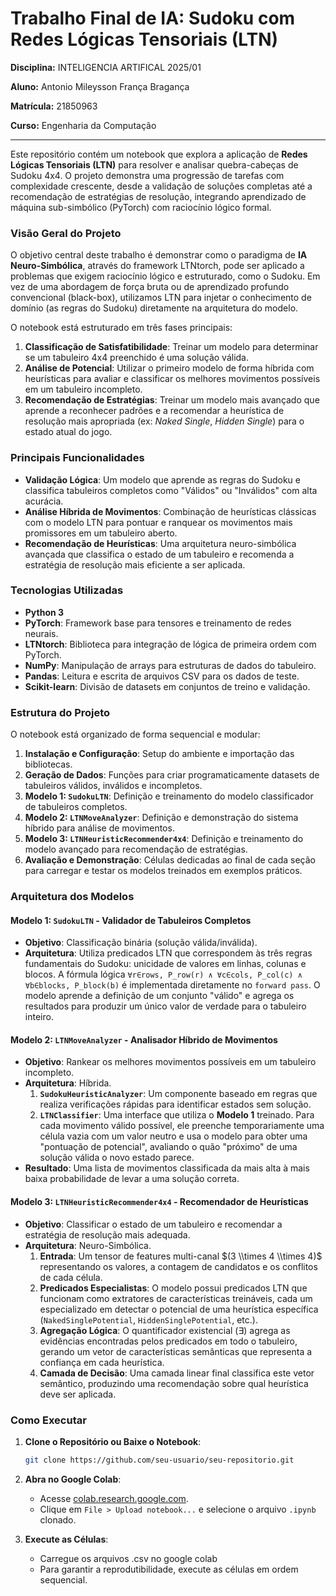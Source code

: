 # Trabalho Final de IA: Sudoku com Redes Lógicas Tensoriais (LTN)

**Disciplina:** INTELIGENCIA ARTIFICAL 2025/01

**Aluno:** Antonio Mileysson França Bragança

**Matrícula:** 21850963

**Curso:** Engenharia da Computação

-----

Este repositório contém um notebook que explora a aplicação de **Redes Lógicas Tensoriais (LTN)** para resolver e analisar quebra-cabeças de Sudoku 4x4. O projeto demonstra uma progressão de tarefas com complexidade crescente, desde a validação de soluções completas até a recomendação de estratégias de resolução, integrando aprendizado de máquina sub-simbólico (PyTorch) com raciocínio lógico formal.


###  Visão Geral do Projeto

O objetivo central deste trabalho é demonstrar como o paradigma de **IA Neuro-Simbólica**, através do framework LTNtorch, pode ser aplicado a problemas que exigem raciocínio lógico e estruturado, como o Sudoku. Em vez de uma abordagem de força bruta ou de aprendizado profundo convencional (black-box), utilizamos LTN para injetar o conhecimento de domínio (as regras do Sudoku) diretamente na arquitetura do modelo.

O notebook está estruturado em três fases principais:

1.  **Classificação de Satisfatibilidade**: Treinar um modelo para determinar se um tabuleiro 4x4 preenchido é uma solução válida.
2.  **Análise de Potencial**: Utilizar o primeiro modelo de forma híbrida com heurísticas para avaliar e classificar os melhores movimentos possíveis em um tabuleiro incompleto.
3.  **Recomendação de Estratégias**: Treinar um modelo mais avançado que aprende a reconhecer padrões e a recomendar a heurística de resolução mais apropriada (ex: *Naked Single*, *Hidden Single*) para o estado atual do jogo.

###  Principais Funcionalidades

  - **Validação Lógica**: Um modelo que aprende as regras do Sudoku e classifica tabuleiros completos como "Válidos" ou "Inválidos" com alta acurácia.
  - **Análise Híbrida de Movimentos**: Combinação de heurísticas clássicas com o modelo LTN para pontuar e ranquear os movimentos mais promissores em um tabuleiro aberto.
  - **Recomendação de Heurísticas**: Uma arquitetura neuro-simbólica avançada que classifica o estado de um tabuleiro e recomenda a estratégia de resolução mais eficiente a ser aplicada.
  
###  Tecnologias Utilizadas

  - **Python 3**
  - **PyTorch**: Framework base para tensores e treinamento de redes neurais.
  - **LTNtorch**: Biblioteca para integração de lógica de primeira ordem com PyTorch.
  - **NumPy**: Manipulação de arrays para estruturas de dados do tabuleiro.
  - **Pandas**: Leitura e escrita de arquivos CSV para os dados de teste.
  - **Scikit-learn**: Divisão de datasets em conjuntos de treino e validação.

### Estrutura do Projeto

O notebook está organizado de forma sequencial e modular:

1.  **Instalação e Configuração**: Setup do ambiente e importação das bibliotecas.
2.  **Geração de Dados**: Funções para criar programaticamente datasets de tabuleiros válidos, inválidos e incompletos.
3.  **Modelo 1: `SudokuLTN`**: Definição e treinamento do modelo classificador de tabuleiros completos.
4.  **Modelo 2: `LTNMoveAnalyzer`**: Definição e demonstração do sistema híbrido para análise de movimentos.
5.  **Modelo 3: `LTNHeuristicRecommender4x4`**: Definição e treinamento do modelo avançado para recomendação de estratégias.
6.  **Avaliação e Demonstração**: Células dedicadas ao final de cada seção para carregar e testar os modelos treinados em exemplos práticos.

###  Arquitetura dos Modelos

#### Modelo 1: `SudokuLTN` - Validador de Tabuleiros Completos

  - **Objetivo**: Classificação binária (solução válida/inválida).
  - **Arquitetura**: Utiliza predicados LTN que correspondem às três regras fundamentais do Sudoku: unicidade de valores em linhas, colunas e blocos. A fórmula lógica `∀r∈rows, P_row(r) ∧ ∀c∈cols, P_col(c) ∧ ∀b∈blocks, P_block(b)` é implementada diretamente no `forward pass`. O modelo aprende a definição de um conjunto "válido" e agrega os resultados para produzir um único valor de verdade para o tabuleiro inteiro.

#### Modelo 2: `LTNMoveAnalyzer` - Analisador Híbrido de Movimentos

  - **Objetivo**: Rankear os melhores movimentos possíveis em um tabuleiro incompleto.
  - **Arquitetura**: Híbrida.
    1.  **`SudokuHeuristicAnalyzer`**: Um componente baseado em regras que realiza verificações rápidas para identificar estados sem solução.
    2.  **`LTNClassifier`**: Uma interface que utiliza o **Modelo 1** treinado. Para cada movimento válido possível, ele preenche temporariamente uma célula vazia com um valor neutro e usa o modelo para obter uma "pontuação de potencial", avaliando o quão "próximo" de uma solução válida o novo estado parece.
  - **Resultado**: Uma lista de movimentos classificada da mais alta à mais baixa probabilidade de levar a uma solução correta.

#### Modelo 3: `LTNHeuristicRecommender4x4` - Recomendador de Heurísticas

  - **Objetivo**: Classificar o estado de um tabuleiro e recomendar a estratégia de resolução mais adequada.
  - **Arquitetura**: Neuro-Simbólica.
    1.  **Entrada**: Um tensor de features multi-canal $(3 \\times 4 \\times 4)$ representando os valores, a contagem de candidatos e os conflitos de cada célula.
    2.  **Predicados Especialistas**: O modelo possui predicados LTN que funcionam como extratores de características treináveis, cada um especializado em detectar o potencial de uma heurística específica (`NakedSinglePotential`, `HiddenSinglePotential`, etc.).
    3.  **Agregação Lógica**: O quantificador existencial (∃) agrega as evidências encontradas pelos predicados em todo o tabuleiro, gerando um vetor de características semânticas que representa a confiança em cada heurística.
    4.  **Camada de Decisão**: Uma camada linear final classifica este vetor semântico, produzindo uma recomendação sobre qual heurística deve ser aplicada.

###  Como Executar

1.  **Clone o Repositório ou Baixe o Notebook**:
    ```bash
    git clone https://github.com/seu-usuario/seu-repositorio.git
    ```
2.  **Abra no Google Colab**:
      - Acesse [colab.research.google.com](https://colab.research.google.com).
      - Clique em `File > Upload notebook...` e selecione o arquivo `.ipynb` clonado.

3.  **Execute as Células**:
      - Carregue os arquivos .csv no google colab
      - Para garantir a reprodutibilidade, execute as células em ordem sequencial.



